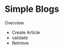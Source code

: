 <h1>Simple Blogs</h1>
<p>Overview</p>
  <ul>
  <li>Create Article</li>
  <li>validate</li>
  <li>Retrieve</li>

  </ul>
